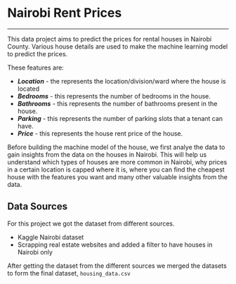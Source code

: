 # Nairobi Rent Prices

---

This data project aims to predict the prices for rental houses in Nairobi County.
Various house details are used to make the machine learning model to predict the prices.

These features are:
- ***Location*** - the represents the location/division/ward where the house is located
- ***Bedrooms*** - this represents the number of bedrooms in the house.
- ***Bathrooms*** -  this represents the number of bathrooms present in the house.
- ***Parking*** - this represents the number of parking slots that a tenant can have.
- ***Price*** - this represents the house rent price of the house.

Before building the machine model of the house, we first analye the data to gain insights from the data on the houses in Nairobi.
This will help us understand which types of houses are more common in Nairobi, why prices in a certain location is capped where it is,
where you can find the cheapest house with the features you want and many other valuable insights from the data.

## Data Sources

For this project we got the dataset from different sources.
- Kaggle Nairobi dataset
- Scrapping real estate websites and added a filter to have houses in Nairobi only

After getting the dataset from the different sources we merged the datasets to form the final dataset, `housing_data.csv`


